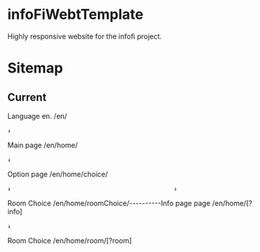 # infoFiWebtTemplate
Highly responsive website for the infofi project.

# Sitemap

Current
---------

Language en. /en/

    ↓

Main page /en/home/

    ↓

Option page /en/home/choice/

    ↓                                              ↓

Room Choice /en/home/roomChoice/----------Info page page /en/home/[?info]

    ↓

Room Choice /en/home/room/[?room]

<!-- Alternative Option 1
---------

Language en. /en/
    ↓
Main page /en/home/
    ↓
Option page /en/home/choice/
    ↓
Media page /en/home/choice/[?mediaPage]


Alternative Option 2
---------

Language en. /en/
    ↓
Main page /en/home/
    ↓
Map page /en/home/map/
    ↓
Room page /en/home/map/[?room]



?mediaPage = [Audio, Video, Text]

?room = [outside, roof, middle floor, bottom floor, gun powder room,] -->